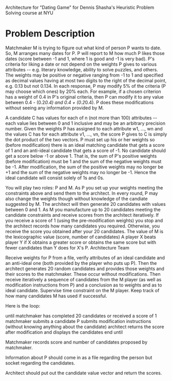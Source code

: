 Architecture for "Dating Game" for Dennis Shasha's Heuristic Problem Solving course at NYU

Problem Description
===================

Matchmaker M is trying to figure out what kind of person P wants to date. So, M arranges many dates for P. 
P will report to M how much P likes those dates (score between -1 and 1, where 1 is good and -1 is very bad). 
P's criteria for liking a date or not depend on the weights P gives to various attributes -- e.g. 
literary knowledge, ability to solve puzzles, and others. The weights may be positive or negative 
ranging from -1 to 1 and specified as decimal values having at most two digits to the right of the 
decimal point, e.g. 0.13 but not 0.134. In each response, P may modify 5% of the criteria (P may choose 
which ones) by 20% each. For example, if a chosen criterion has a weight of 0.4 in P's original criteria, 
then P can modify it to any value between 0.4 - (0.2*0.4) and 0.4 + (0.2*0.4). P does these modifications 
without seeing any information provided by M.

A candidate C has values for each of n (not more than 100) attributes -- each value lies between 0 and 1 
inclusive and may be an arbitrary precision number. Given the weights P has assigned to each attribute w1, ..., wn 
and the values C has for each attribute v1, ..., vn, the score P gives to C is simply the dot product of the two 
vectors. P must set up his or her weights so (before modification) there is an ideal matching candidate that gets
a score of 1 and an anti-ideal candidate that gets a score of -1. No candidate should get a score below -1 or 
above 1. That is, the sum of P's positive weights (before modification) must be 1 and the sum of the negative
weights must be -1. After modification, the sum of the positive weights may no longer be +1 and the sum of the 
negative weights may no longer be -1. Hence the ideal candidate will consist solely of 1s and 0s.

You will play two roles: P and M. As P you set up your weights meeting the constraints above and send them 
to the architect. In every round, P may also change the weights though without knowledge of the candiate 
suggested by M. The architect will then generate 20 candidates with values between 0 and 1. As M you manufacture 
up to 20 candidates meeting the candidate constraints and receive scores from the architect iteratively. If 
you receive a score of 1 (using the pre-modification weights) you stop and the architect records how many 
candidates you required. Otherwise, you receive the score you obtained after your 20 candidates. The value of 
M is the lexicographic value (score, number of candidates) A player X beats player Y if X obtains a greater 
score or obtains the same score but with fewer candidates than Y does for X's P.
Architecture Team

Receive weights for P from a file, verify attributes of an ideal candidate and an anti-ideal one (both 
provided by the player who puts up P). Then the architect generates 20 random candidates and provides those 
weights and their scores to the matchmaker. These occur without modifications. Then receive iteratively a 
sequence of candidates from the M player (as well as modification instructions from P) and a conclusion as 
to weights and as to ideal candidate. Supervise time constraint on the M player. Keep track of how many
candidates M has used if successful.

Here is the loop:

until matchmaker has completed 20 candidates or received a score of 1
matchmaker submits a candidate
P submits modification instructions (without knowing anything about the candidate)
architect returns the score after modification and displays the candidates
end until

Matchmaker records score and number of candidates proposed by matchmaker.

Information about P should come in as a file regarding the person but socket regarding the candidates.

Architect should put out the candidate value vector and return the scores. 